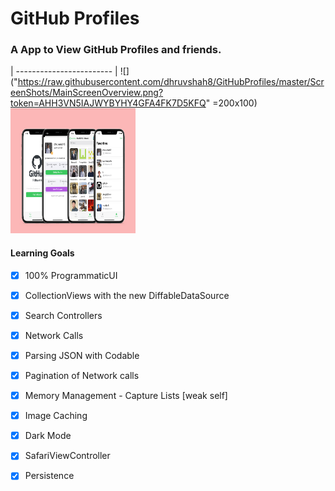 # GitHub Profiles

### A App to View GitHub Profiles and friends. 
| ------------------------ |
![]("https://raw.githubusercontent.com/dhruvshah8/GitHubProfiles/master/ScreenShots/MainScreenOverview.png?token=AHH3VN5IAJWYBYHY4GFA4FK7D5KFQ" =200x100)
<img src="https://raw.githubusercontent.com/dhruvshah8/GitHubProfiles/master/ScreenShots/MainScreenOverview.png?token=AHH3VN5IAJWYBYHY4GFA4FK7D5KFQ" width="200" height="200" />

#### Learning Goals 
- [x] 100% ProgrammaticUI
- [x] CollectionViews with the new DiffableDataSource
- [x] Search Controllers
- [x] Network Calls
- [x] Parsing JSON with Codable
- [x] Pagination of Network calls
- [x] Memory Management - Capture Lists [weak self]
- [x] Image Caching
- [x] Dark Mode
- [x] SafariViewController
- [x] Persistence


